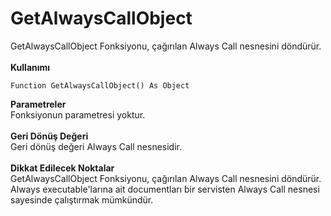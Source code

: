 # GetAlwaysCallObject

GetAlwaysCallObject Fonksiyonu, çağırılan Always Call nesnesini döndürür.\
\
**Kullanımı**

```
Function GetAlwaysCallObject() As Object
```

**Parametreler**\
Fonksiyonun parametresi yoktur.\
\
**Geri Dönüş Değeri**\
Geri dönüş değeri Always Call nesnesidir.\
\
**Dikkat Edilecek Noktalar**\
GetAlwaysCallObject Fonksiyonu, çağırılan Always Call nesnesini döndürür. Always executable'larına ait documentları bir servisten Always Call nesnesi sayesinde çalıştırmak mümkündür.
